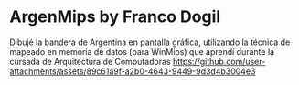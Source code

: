 # ArgenMips by Franco Dogil

Dibujé la bandera de Argentina en pantalla gráfica, utilizando la técnica de mapeado en memoria de datos (para WinMips) que aprendí durante la cursada de Arquitectura de Computadoras
https://github.com/user-attachments/assets/89c61a9f-a2b0-4643-9449-9d3d4b3004e3
